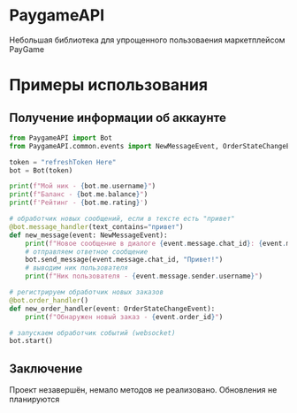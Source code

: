 # PaygameAPI
Небольшая библиотека для упрощенного пользоваения маркетплейсом PayGame

# Примеры использования

## Получение информации об аккаунте

```python
from PaygameAPI import Bot
from PaygameAPI.common.events import NewMessageEvent, OrderStateChangeEvent

token = "refreshToken Here"
bot = Bot(token)

print(f"Мой ник - {bot.me.username}")
print(f"Баланс - {bot.me.balance}")
print(f'Рейтинг - {bot.me.rating}')

# обработчик новых сообщений, если в тексте есть "привет"
@bot.message_handler(text_contains="привет")
def new_message(event: NewMessageEvent):
    print(f"Новое сообщение в диалоге {event.message.chat_id}: {event.message.text}")
    # отправляем ответное сообщение
    bot.send_message(event.message.chat_id, "Привет!")
    # выводим ник пользователя
    print(f"Ник пользователя - {event.message.sender.username}")

# регистрируем обработчик новых заказов
@bot.order_handler()
def new_order_handler(event: OrderStateChangeEvent):
    print(f"Обнаружен новый заказ - {event.order_id}")

# запускаем обработчик событий (websocket)
bot.start()
```

## Заключение
Проект незавершён, немало методов не реализовано. Обновления не планируются

